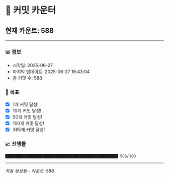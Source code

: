 # 🔢 커밋 카운터

## 현재 카운트: 588

---

### 📊 정보
- 시작일: 2025-06-27
- 마지막 업데이트: 2025-06-27 16:43:04
- 총 커밋 수: 588

### 🎯 목표
- [x] 1개 커밋 달성!
- [x] 10개 커밋 달성!
- [x] 50개 커밋 달성!
- [x] 100개 커밋 달성!
- [x] 365개 커밋 달성!

### 📈 진행률
```
██████████████████████████████████████████████████ 588/100
```

---
*자동 생성됨 - 카운트: 588*
